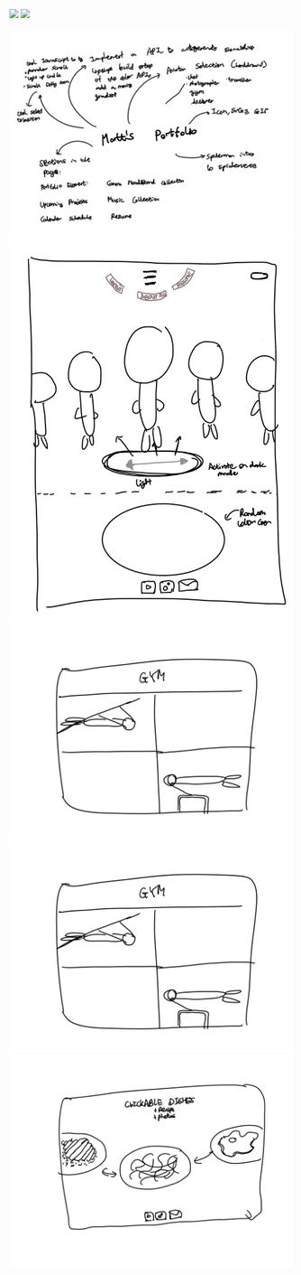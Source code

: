 ![](/MEDIA/chef.gif)
![](/MEDIA/photographer.gif)

![](MEDIA/portfoliooverview.jpg)
![](MEDIA/homepagee.jpg)
![](MEDIA/gymslide.jpg)
![](MEDIA/gymslide.jpg)
![](MEDIA/chefpage.jpg)
